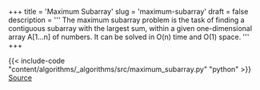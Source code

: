 +++
title = 'Maximum Subarray'
slug = 'maximum-subarray'
draft = false
description =  '''
The maximum subarray problem is the task of finding a contiguous subarray with
the largest sum, within a given one-dimensional array A[1...n] of numbers. It
can be solved in O(n) time and O(1) space.
'''
+++

{{< include-code "content/algorithms/_algorithms/src/maximum_subarray.py" "python" >}}
[Source](https://github.com/grind-rip/algorithms/blob/master/src/maximum_subarray.py)
